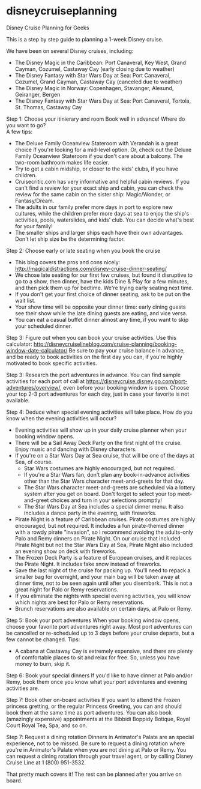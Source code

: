 # disneycruiseplanning
Disney Cruise Planning for Geeks

This is a step by step guide to planning a 1-week Disney cruise.  

We have been on several Disney cruises, including:
- The Disney Magic in the Caribbean: Port Canaveral, Key West, Grand Cayman, Cozumel, Castaway Cay (early closing due to weather)
- The Disney Fantasy with Star Wars Day at Sea: Port Canaveral, Cozumel, Grand Cayman, Castaway Cay (canceled due to weather)
- The Disney Magic in Norway: Copenhagen, Stavanger, Alesund, Geiranger, Bergen
- The Disney Fantasy with Star Wars Day at Sea: Port Canaveral, Tortola, St. Thomas, Castaway Cay

Step 1: Choose your itinierary and room
Book well in advance!  Where do you want to go?  
A few tips:
- The Deluxe Family Oceanview Stateroom with Verandah is a great choice if you're looking for a mid-level option.  Or, check out the Deluxe Family Oceanview Stateroom if you don't care about a balcony.  The two-room bathroom makes life easier.
- Try to get a cabin midship, or closer to the kids' clubs, if you have children.
- Cruisecritic.com has very informative and helpful cabin reviews.  If you can't find a review for your exact ship and cabin, you can check the review for the same cabin on the sister ship: Magic/Wonder, or Fantasy/Dream.
- The adults in our family prefer more days in port to explore new cultures, while the children prefer more days at sea to enjoy the ship's activities, pools, waterslides, and kids' club.  You can decide what's best for your family!
- The smaller ships and larger ships each have their own advantages.  Don't let ship size be the determining factor.

Step 2: Choose early or late seating when you book the cruise
- This blog covers the pros and cons nicely: http://magicaldistractions.com/disney-cruise-dinner-seating/
- We chose late seating for our first few cruises, but found it disruptive to go to a show, then dinner, have the kids Dine & Play for a few minutes, and then pick them up for bedtime.  We're trying early seating next time.
- If you don't get your first choice of dinner seating, ask to be put on the wait list.
- Your show time will be opposite your dinner time: early dining guests see their show while the late dining guests are eating, and vice versa.
- You can eat a casual buffet dinner almost any time, if you want to skip your scheduled dinner.

Step 3: Figure out when you can book your cruise activities.  Use this calculator:
http://disneycruiselineblog.com/cruise-planning/booking-window-date-calculator/
Be sure to pay your cruise balance in advance, and be ready to book activities on the first day you can, if you're highly motivated to book specific activities.

Step 3: Research the port adventures in advance.
You can find sample activities for each port of call at https://disneycruise.disney.go.com/port-adventures/overview/, even before your booking window is open.  Choose your top 2-3 port adventures for each day, just in case your favorite is not available.

Step 4: Deduce when special evening activities will take place.
How do you know when the evening activities will occur?
- Evening activities will show up in your daily cruise planner when your booking window opens.
- There will be a Sail Away Deck Party on the first night of the cruise.  Enjoy music and dancing with Disney characters.
- If you're on a Star Wars Day at Sea cruise, that will be one of the days at Sea, of course.  
   - Star Wars costumes are highly encouraged, but not required.  
   - If you're a Star Wars fan, don't plan any book-in-advance activities other than the Star Wars character meet-and-greets for that day.  
   - The Star Wars character meet-and-greets are scheduled via a lottery system after you get on board.  Don't forget to select your top meet-and-greet choices and turn in your selections promptly!  
   - The Star Wars Day at Sea includes a special dinner menu.  It also includes a dance party in the evening, with fireworks.
- Pirate Night is a feature of Caribbean cruises.  Pirate costumes are highly encouraged, but not required.  It includes a fun pirate-themed dinner with a rowdy pirate "invasion", so I recommend avoiding the adults-only Palo and Remy dinners on Pirate Night.  On our cruise that included Pirate Night but not the Star Wars Day at Sea, Pirate Night also included an evening show on deck with fireworks.
- The Frozen Deck Party is a feature of European cruises, and it replaces the Pirate Night.  It includes fake snow instead of fireworks.
- Save the last night of the cruise for packing up.  You'll need to repack a smaller bag for overnight, and your main bag will be taken away at dinner time, not to be seen again until after you disembark.  This is not a great night for Palo or Remy reservations.
- If you eliminate the nights with special evening activities, you will know which nights are best for Palo or Remy reservations.
- Brunch reservations are also available on certain days, at Palo or Remy.

Step 5: Book your port adventures
When your booking window opens, choose your favorite port adventures right away.  Most port adventures can be cancelled or re-scheduled up to 3 days before your cruise departs, but a few cannot be changed.
Tips:
- A cabana at Castaway Cay is extremely expensive, and there are plenty of comfortable places to sit and relax for free.  So, unless you have money to burn, skip it.

Step 6: Book your special dinners
If you'd like to have dinner at Palo and/or Remy, book them once you know what your port adventures and evening activities are.

Step 7: Book other on-board activities
If you want to attend the Frozen princess gretting, or the regular Princess Greeting, you can and should book them at the same time as port adventures.  You can also book (amazingly expensive) appointments at the Bibbidi Boppidy Botique, Royal Court Royal Tea, Spa, and so on.

Step 7: Request a dining rotation
Dinners in Animator's Palate are an special experience, not to be missed.  Be sure to request a dining rotation where you're in Animator's Palate when you are not dining at Palo or Remy.  You can request a dining rotation through your travel agent, or by calling Disney Cruise Line at 1 (800) 951-3532.

That pretty much covers it!  The rest can be planned after you arrive on board.
